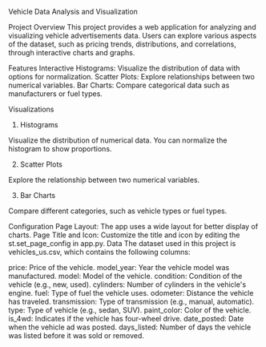 Vehicle Data Analysis and Visualization

Project Overview
This project provides a web application for analyzing and visualizing vehicle advertisements data. Users can explore various aspects of the dataset, such as pricing trends, distributions, and correlations, through interactive charts and graphs.

Features
Interactive Histograms: Visualize the distribution of data with options for normalization.
Scatter Plots: Explore relationships between two numerical variables.
Bar Charts: Compare categorical data such as manufacturers or fuel types.

Visualizations
1. Histograms
 <!-- Replace with actual path -->

Visualize the distribution of numerical data. You can normalize the histogram to show proportions.

2. Scatter Plots
 <!-- Replace with actual path -->

Explore the relationship between two numerical variables.

3. Bar Charts
 <!-- Replace with actual path -->

Compare different categories, such as vehicle types or fuel types.

Configuration
Page Layout: The app uses a wide layout for better display of charts.
Page Title and Icon: Customize the title and icon by editing the st.set_page_config in app.py.
Data
The dataset used in this project is vehicles_us.csv, which contains the following columns:

price: Price of the vehicle.
model_year: Year the vehicle model was manufactured.
model: Model of the vehicle.
condition: Condition of the vehicle (e.g., new, used).
cylinders: Number of cylinders in the vehicle's engine.
fuel: Type of fuel the vehicle uses.
odometer: Distance the vehicle has traveled.
transmission: Type of transmission (e.g., manual, automatic).
type: Type of vehicle (e.g., sedan, SUV).
paint_color: Color of the vehicle.
is_4wd: Indicates if the vehicle has four-wheel drive.
date_posted: Date when the vehicle ad was posted.
days_listed: Number of days the vehicle was listed before it was sold or removed.